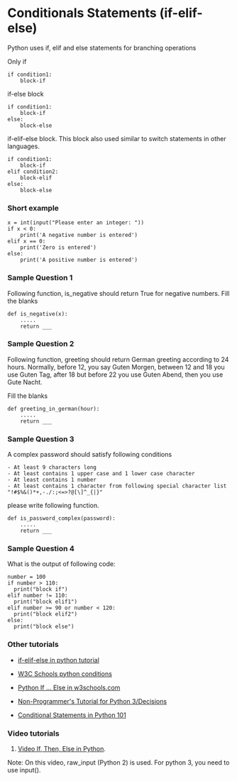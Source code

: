 # Conditionals Statements (if-elif-else)


Python uses if, elif and else statements for branching operations

Only if

	if condition1:
		block-if

if-else block

	if condition1:
		block-if
	else:
		block-else


if-elif-else block. This block also used similar to switch statements in other languages.

	if condition1:
		block-if
	elif condition2:
		block-elif
	else:
		block-else




### Short example


    x = int(input("Please enter an integer: "))
    if x < 0:
        print('A negative number is entered')
    elif x == 0:
        print('Zero is entered')
    else:
        print('A positive number is entered')



### Sample Question 1

Following function, is_negative should return True for negative numbers. 
Fill the blanks

	def is_negative(x):
		.....
	    return ___


### Sample Question 2

Following function, greeting should return German greeting according to 24 hours.
Normally, before 12, you say Guten Morgen, between 12 and 18 you use Guten Tag, after 18 but before 22 you use Guten Abend, then you use Gute Nacht.

Fill the blanks

	def greeting_in_german(hour):
		.....
	    return ___

### Sample Question 3

A complex password should satisfy following conditions

	- At least 9 characters long
	- At least contains 1 upper case and 1 lower case character
	- At least contains 1 number
	- At least contains 1 character from following special character list "!#$%&()*+,-./:;<=>?@[\]^_{|}"

please write following function.

	def is_password_complex(password):
		.....
	    return ___


### Sample Question 4

What is the output of following code:

	number = 100
	if number > 110: 
	  print("block if")
	elif number != 110:
	  print("block elif1")
	elif number >= 90 or number < 120:
	  print("block elif2")
	else:
	  print("block else")



### Other tutorials

- [if-elif-else in python tutorial](https://docs.python.org/3/tutorial/controlflow.html#if-statements)


- [W3C Schools python conditions](https://www.w3schools.com/python/python_conditions.asp)

- [Python If ... Else in w3schools.com](https://www.w3schools.com/python/python_conditions.asp)

- [Non-Programmer's Tutorial for Python 3/Decisions](https://en.wikibooks.org/wiki/Non-Programmer%27s_Tutorial_for_Python_3/Decisions)

- [Conditional Statements in Python 101](https://python101.pythonlibrary.org/chapter4_conditionals.html)


### Video tutorials

1. [Video If, Then, Else in Python](https://www.youtube.com/watch?v=f4KOjWS_KZs).

Note: On this video, raw_input (Python 2) is used. For python 3, you need to use input().



